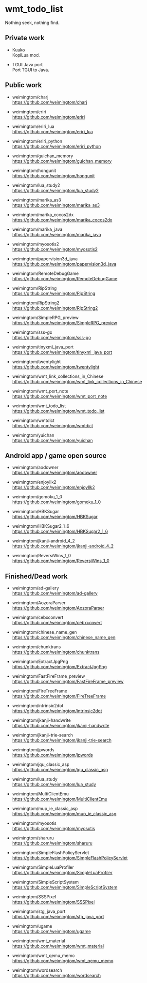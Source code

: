 # wmt_todo_list
Nothing seek, nothing find.




## Private work
* Kuuko  
KopiLua mod.   

* TGUI Java port  
Port TGUI to Java.  







## Public work  
* weimingtom/charj  
https://github.com/weimingtom/charj  

* weimingtom/eriri  
https://github.com/weimingtom/eriri  

* weimingtom/eriri_lua  
https://github.com/weimingtom/eriri_lua  

* weimingtom/eriri_python  
https://github.com/weimingtom/eriri_python  

* weimingtom/guichan_memory  
https://github.com/weimingtom/guichan_memory  

* weimingtom/hongunit  
https://github.com/weimingtom/hongunit  

* weimingtom/lua_study2  
https://github.com/weimingtom/lua_study2  

* weimingtom/marika_as3  
https://github.com/weimingtom/marika_as3  

* weimingtom/marika_cocos2dx  
https://github.com/weimingtom/marika_cocos2dx  

* weimingtom/marika_java  
https://github.com/weimingtom/marika_java  

* weimingtom/myosotis2  
https://github.com/weimingtom/myosotis2  

* weimingtom/papervision3d_java  
https://github.com/weimingtom/papervision3d_java  

* weimingtom/RemoteDebugGame  
https://github.com/weimingtom/RemoteDebugGame  

* weimingtom/RipString  
https://github.com/weimingtom/RipString  

* weimingtom/RipString2  
https://github.com/weimingtom/RipString2  

* weimingtom/SimpleRPG_preview  
https://github.com/weimingtom/SimpleRPG_preview  

* weimingtom/sss-go  
https://github.com/weimingtom/sss-go  

* weimingtom/tinyxml_java_port  
https://github.com/weimingtom/tinyxml_java_port  

* weimingtom/twentylight  
https://github.com/weimingtom/twentylight  

* weimingtom/wmt_link_collections_in_Chinese  
https://github.com/weimingtom/wmt_link_collections_in_Chinese  

* weimingtom/wmt_port_note  
https://github.com/weimingtom/wmt_port_note  

* weimingtom/wmt_todo_list  
https://github.com/weimingtom/wmt_todo_list  

* weimingtom/wmtdict  
https://github.com/weimingtom/wmtdict  

* weimingtom/yuichan  
https://github.com/weimingtom/yuichan  













## Android app / game open source  
* weimingtom/aodowner  
https://github.com/weimingtom/aodowner  

* weimingtom/enjoyllk2  
https://github.com/weimingtom/enjoyllk2  

* weimingtom/gomoku_1_0  
https://github.com/weimingtom/gomoku_1_0  

* weimingtom/HBKSugar  
https://github.com/weimingtom/HBKSugar  

* weimingtom/HBKSugar2_1_6  
https://github.com/weimingtom/HBKSugar2_1_6  

* weimingtom/jkanji-android_4_2  
https://github.com/weimingtom/jkanji-android_4_2  

* weimingtom/ReversiWins_1_0  
https://github.com/weimingtom/ReversiWins_1_0  









## Finished/Dead work  
* weimingtom/ad-gallery  
https://github.com/weimingtom/ad-gallery  

* weimingtom/AozoraParser  
https://github.com/weimingtom/AozoraParser  

* weimingtom/cebxconvert  
https://github.com/weimingtom/cebxconvert  

* weimingtom/chinese_name_gen  
https://github.com/weimingtom/chinese_name_gen  

* weimingtom/chunktrans  
https://github.com/weimingtom/chunktrans  

* weimingtom/ExtractJpgPng  
https://github.com/weimingtom/ExtractJpgPng  

* weimingtom/FastFireFrame_preview  
https://github.com/weimingtom/FastFireFrame_preview  

* weimingtom/FireTreeFrame  
https://github.com/weimingtom/FireTreeFrame  

* weimingtom/intrinsic2dot  
https://github.com/weimingtom/intrinsic2dot  

* weimingtom/jkanji-handwrite  
https://github.com/weimingtom/jkanji-handwrite  

* weimingtom/jkanji-trie-search  
https://github.com/weimingtom/jkanji-trie-search  

* weimingtom/jpwords  
https://github.com/weimingtom/jpwords  

* weimingtom/jqu_classic_asp  
https://github.com/weimingtom/jqu_classic_asp  

* weimingtom/lua_study  
https://github.com/weimingtom/lua_study  

* weimingtom/MultiClientEmu  
https://github.com/weimingtom/MultiClientEmu  

* weimingtom/mup_ie_classic_asp  
https://github.com/weimingtom/mup_ie_classic_asp  

* weimingtom/myosotis  
https://github.com/weimingtom/myosotis  

* weimingtom/sharuru  
https://github.com/weimingtom/sharuru  

* weimingtom/SimpleFlashPolicyServlet  
https://github.com/weimingtom/SimpleFlashPolicyServlet  

* weimingtom/SimpleLuaProfiler  
https://github.com/weimingtom/SimpleLuaProfiler  

* weimingtom/SimpleScriptSystem  
https://github.com/weimingtom/SimpleScriptSystem  

* weimingtom/SSSPixel  
https://github.com/weimingtom/SSSPixel  

* weimingtom/stg_java_port  
https://github.com/weimingtom/stg_java_port  

* weimingtom/ugame  
https://github.com/weimingtom/ugame  

* weimingtom/wmt_material  
https://github.com/weimingtom/wmt_material  

* weimingtom/wmt_qemu_memo  
https://github.com/weimingtom/wmt_qemu_memo  

* weimingtom/wordsearch  
https://github.com/weimingtom/wordsearch  





